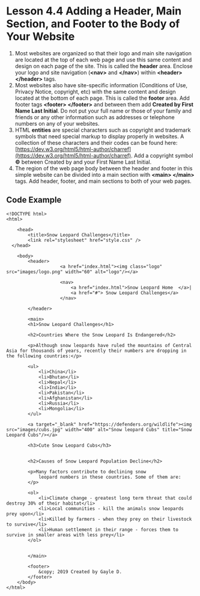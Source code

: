 # Lesson 4.4 Adding a Header,  Main Section, and Footer to the Body of Your Website

1. Most websites are organized so that their logo and main site navigation are located at the top of each web page and use this same content and design on each page of the site. This is called the **header** area. Enclose your logo and site navigation \(**&lt;nav&gt;** and **&lt;/nav&gt;**\) within **&lt;header&gt; &lt;/header&gt;** tags.
2. Most websites also have site-specific information \(Conditions of Use, Privacy Notice, copyright, etc\) with the same content and design located at the bottom of each page. This is called the **footer** area. Add footer tags **&lt;footer&gt; &lt;/footer&gt;** and between them add **Created by First Name Last Initial**. Do not put your full name or those of your family and friends or any other information such as addresses or telephone numbers on any of your websites.
3. HTML **entities** are special characters such as copyright and trademark symbols that need special markup to display properly in websites. A collection of these characters and their codes can be found here: [https://dev.w3.org/html5/html-author/charref](https://dev.w3.org/html5/html-author/charref). Add a copyright symbol **©** between Created by and your First Name Last Initial.
4. The region of the web page body between the header and footer in this simple website can be divided into a main section with **&lt;main&gt; &lt;/main&gt;** tags.  Add header, footer, and main sections to both of your web pages.

## Code Example

```text
<!DOCTYPE html>
<html>

	<head>
		<title>Snow Leopard Challenges</title>
		<link rel="stylesheet" href="style.css" />
  </head>

	<body>
		<header>
					<a href="index.html"><img class="logo"  src="images/logo.png" width="60" alt="logo"/></a>

					<nav>
						<a href="index.html">Snow Leopard Home  </a>|
						<a href="#"> Snow Leopard Challenges</a>
					</nav>

		</header>

		<main>
		<h1>Snow Leopard Challenges</h1>

		<h2>Countries Where the Snow Leopard Is Endangered</h2>

		<p>Although snow leopards have ruled the mountains of Central Asia for thousands of years, recently their numbers are dropping in the following countries:</p>

		<ul>
			<li>China</li>
			<li>Bhutan</li>
			<li>Nepal</li>
			<li>India</li>
			<li>Pakistan</li>
			<li>Afghanistan</li>
			<li>Russia</li>
			<li>Mongolia</li>
		</ul>

		<a target="_blank" href="https://defenders.org/wildlife"><img src="images/cubs.jpg" width="400" alt="Snow leopard Cubs" title="Snow Leopard Cubs"/></a>
		
		<h3>Cute Snow Leopard Cubs</h3>


		<h2>Causes of Snow Leopard Population Decline</h2>

		<p>Many factors contribute to declining snow
			leopard numbers in these countries. Some of them are:
		</p>

		<ol>
			<li>Climate change - greatest long term threat that could destroy 30% of their habitat</li>
			<li>Local communities - kill the animals snow leopards prey upon</li>
			<li>Killed by farmers - when they prey on their livestock to survive</li>
			<li>Human settlement in their range - forces them to survive in smaller areas with less prey</li>
		</ol>


		</main>

		<footer>
			&copy; 2019 Created by Gayle D.
		</footer>	
	</body>
</html>
```

